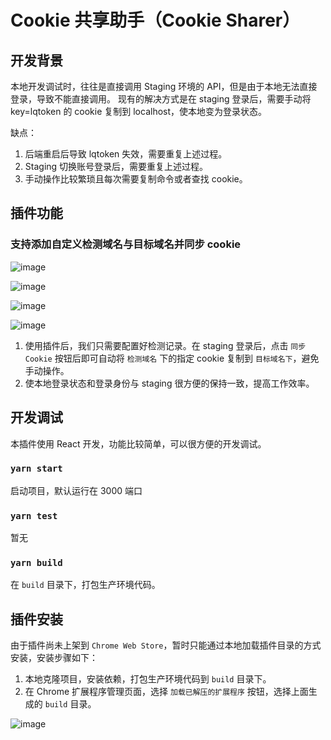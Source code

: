 # Cookie 共享助手（Cookie Sharer）

## 开发背景

本地开发调试时，往往是直接调用 Staging 环境的 API，但是由于本地无法直接登录，导致不能直接调用。
现有的解决方式是在 staging 登录后，需要手动将 key=lqtoken 的 cookie 复制到 localhost，使本地变为登录状态。

缺点：

1. 后端重启后导致 lqtoken 失效，需要重复上述过程。
2. Staging 切换账号登录后，需要重复上述过程。
3. 手动操作比较繁琐且每次需要复制命令或者查找 cookie。


## 插件功能

### 支持添加自定义检测域名与目标域名并同步 cookie

![image](https://user-images.githubusercontent.com/11270415/147483014-8de7171e-2afe-4e5d-a0cf-048ebb08b723.png)

![image](https://user-images.githubusercontent.com/11270415/147483423-90476142-0199-42ae-af5f-9f78ab4baa4e.png)

![image](https://user-images.githubusercontent.com/11270415/147482934-7b1a4882-0b57-4347-ac91-0e84d0ed2fdd.png)

![image](https://user-images.githubusercontent.com/11270415/147483457-60c15f88-a655-4903-ab42-3786a53062e2.png)

1. 使用插件后，我们只需要配置好检测记录。在 staging 登录后，点击 `同步 Cookie` 按钮后即可自动将 `检测域名` 下的指定 cookie 复制到 `目标域名下`，避免手动操作。
2. 使本地登录状态和登录身份与 staging 很方便的保持一致，提高工作效率。

## 开发调试

本插件使用 React 开发，功能比较简单，可以很方便的开发调试。

### `yarn start`

启动项目，默认运行在 3000 端口

### `yarn test`

暂无

### `yarn build`

在 `build` 目录下，打包生产环境代码。


## 插件安装

由于插件尚未上架到 `Chrome Web Store`，暂时只能通过本地加载插件目录的方式安装，安装步骤如下：

1. 本地克隆项目，安装依赖，打包生产环境代码到 `build` 目录下。
2. 在 Chrome 扩展程序管理页面，选择 `加载已解压的扩展程序` 按钮，选择上面生成的 `build` 目录。

![image](https://user-images.githubusercontent.com/11270415/147488407-2ae789e0-ec80-4350-ab2e-8508dc98a3a0.png)



